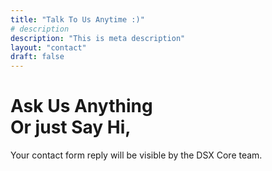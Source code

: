 ```yaml
---
title: "Talk To Us Anytime :)"
# description
description: "This is meta description"
layout: "contact"
draft: false
---
```


# Ask Us Anything <br> Or just Say Hi,

Your contact form reply will be visible by the DSX Core team.